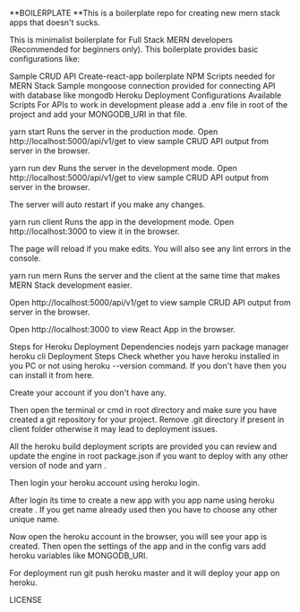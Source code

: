 **BOILERPLATE
**This is a boilerplate repo for creating new mern stack apps that doesn't sucks.

This is minimalist boilerplate for Full Stack MERN developers (Recommended for beginners only). This boilerplate provides basic configurations like:

Sample CRUD API
Create-react-app boilerplate
NPM Scripts needed for MERN Stack
Sample mongoose connection provided for connecting API with database like mongodb
Heroku Deployment Configurations
Available Scripts
For APIs to work in development please add a .env file in root of the project and add your MONGODB_URI in that file.

yarn start
Runs the server in the production mode.
Open http://localhost:5000/api/v1/get to view sample CRUD API output from server in the browser.

yarn run dev
Runs the server in the development mode.
Open http://localhost:5000/api/v1/get to view sample CRUD API output from server in the browser.

The server will auto restart if you make any changes.

yarn run client
Runs the app in the development mode.
Open http://localhost:3000 to view it in the browser.

The page will reload if you make edits.
You will also see any lint errors in the console.

yarn run mern
Runs the server and the client at the same time that makes MERN Stack development easier.

Open http://localhost:5000/api/v1/get to view sample CRUD API output from server in the browser.

Open http://localhost:3000 to view React App in the browser.

Steps for Heroku Deployment
Dependencies
nodejs
yarn package manager
heroku cli
Deployment Steps
Check whether you have heroku installed in you PC or not using heroku --version command. If you don't have then you can install it from here.

Create your account if you don't have any.

Then open the terminal or cmd in root directory and make sure you have created a git repository for your project. Remove .git directory if present in client folder otherwise it may lead to deployment issues.

All the heroku build deployment scripts are provided you can review and update the engine in root package.json if you want to deploy with any other version of node and yarn .

Then login your heroku account using heroku login.

After login its time to create a new app with you app name using heroku create <your unique app name>. If you get name already used then you have to choose any other unique name.

Now open the heroku account in the browser, you will see your app is created. Then open the settings of the app and in the config vars add heroku variables like MONGODB_URI.

For deployment run git push heroku master and it will deploy your app on heroku.

LICENSE
